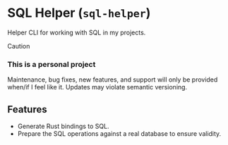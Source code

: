 # SQL Helper (`sql-helper`)

Helper CLI for working with SQL in my projects.

> [!CAUTION]
>
> ### This is a personal project
>
> Maintenance, bug fixes, new features, and support will only be provided
> when/if I feel like it. Updates may violate semantic versioning.

## Features

- Generate Rust bindings to SQL.
- Prepare the SQL operations against a real database to ensure validity.
